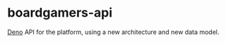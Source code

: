 # boardgamers-api

[Deno](https://deno.land/) API for the platform, using a new architecture and new data model.
